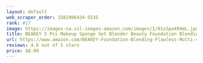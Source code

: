 ```yaml
---
layout: default 
﻿web_scraper_order: 1582906434-5535
rank: #17
image: https://images-na.ssl-images-amazon.com/images/I/61sSpa494mL.jpg
title: BEAKEY 5 Pcs Makeup Sponge Set Blender Beauty Foundation Blending Sponge, Flawless for…
url: https://www.amazon.com/BEAKEY-Foundation-Blending-Flawless-Multi-colored/dp/B01F36JEXE/ref=zg_mw_beauty_17?_encoding=UTF8&psc=1&refRID=3TZEQS81A9Z428JNZMKD
reviews: 4.6 out of 5 stars
price: $8.99 
---
```

